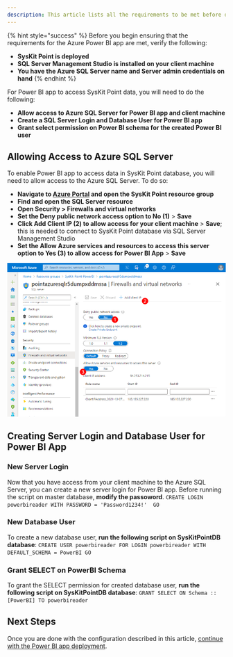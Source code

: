 ```yaml
---
description: This article lists all the requirements to be met before deploying SysKit Power BI app.
---
```


{% hint style="success" %}
Before you begin ensuring that the requirements for the Azure Power BI app are met, verify the following:
* **SysKit Point is deployed**
* **SQL Server Management Studio is installed on your client machine**
* **You have the Azure SQL Server name and Server admin credentials on hand**
{% endhint %}

For Power BI app to access SysKit Point data, you will need to do the following:

* **Allow access to Azure SQL Server for Power BI app and client machine**
* **Create a SQL Server Login and Database User for Power BI app**
* **Grant select permission on Power BI schema for the created Power BI user**

## Allowing Access to Azure SQL Server

To enable Power BI app to access data in SysKit Point database, you will need to allow access to the Azure SQL Server. 
To do so:
* **Navigate to [Azure Portal](https://portal.azure.com/) and open the SysKit Point resource group**
* **Find and open the SQL Server resource**
* **Open Security > Firewalls and virtual networks**
* **Set the Deny public network access option to No (1)** > **Save**
* **Click Add Client IP (2) to allow access for your client machine** > **Save**; this is needed to connect to SysKit Point database via SQL Server Management Studio
* **Set the Allow Azure services and resources to access this server option to Yes (3) to allow access for Power BI App** > **Save**

![Azure SQL - Allowing Access](../.gitbook/assets/power-bi-requirements_sql-server.png)

## Creating Server Login and Database User for Power BI App

### New Server Login
Now that you have access from your client machine to the Azure SQL Server, you can create a new server login for Power BI app.
Before running the script on master database, **modify the passoword**.
`
CREATE LOGIN powerbireader
	WITH PASSWORD = 'Password1234!' 
GO
`

### New Database User

To create a new database user, **run the following script on SysKitPointDB database**:
`
CREATE USER powerbireader
	FOR LOGIN powerbireader
	WITH DEFAULT_SCHEMA = PowerBI
GO
`

### Grant SELECT on PowerBI Schema

To grant the SELECT permission for created database user, **run the following script on SysKitPointDB database**:
`
GRANT SELECT ON Schema :: [PowerBI] TO powerbireader
`

## Next Steps

Once you are done with the configuration described in this article, [continue with the Power BI app deployment](deploy-power-bi-app.md).


